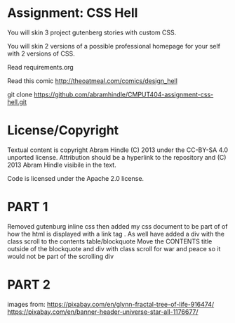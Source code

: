 Assignment: CSS Hell
====================

You will skin 3 project gutenberg stories with custom CSS.

You will skin 2 versions of a possible professional homepage for your
self with 2 versions of CSS.

Read requirements.org

Read this comic http://theoatmeal.com/comics/design_hell

git clone https://github.com/abramhindle/CMPUT404-assignment-css-hell.git

License/Copyright
=================

Textual content is copyright Abram Hindle (C) 2013 under the CC-BY-SA
4.0 unported license. Attribution should be a hyperlink to the
repository and (C) 2013 Abram Hindle visibile in the text.

Code is licensed under the Apache 2.0 license.


PART 1
=================
Removed gutenburg inline css then added my css document to be part of of how the html is displayed with a link tag <link href="gutenburg.css" rel="stylesheet" type="text/css">.
As well have added a div with the class scroll to the contents table/blockquote
Move the CONTENTS title outside of the blockquote and div with class scroll
for war and peace so it would not be part of the scrolling div

PART 2
=================
images from: 
https://pixabay.com/en/glynn-fractal-tree-of-life-916474/
https://pixabay.com/en/banner-header-universe-star-all-1176677/